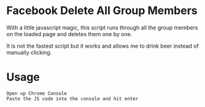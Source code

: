 Facebook Delete All Group Members
==================================

With a little javascript magic, this script runs through all the group members on the loaded page
and deletes them one by one. 

It is not the fastest script but it works and allows me to drink beer instead of manually clicking.

Usage
=====
    Open up Chrome Console
	Paste the JS code into the console and hit enter
